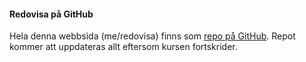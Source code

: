 #### Redovisa på GitHub

Hela denna webbsida (me/redovisa) finns som [repo på GitHub](https://github.com/SusannaP2018/oophp). Repot kommer att uppdateras allt eftersom kursen fortskrider.
